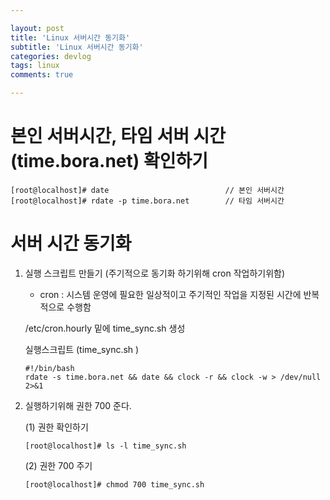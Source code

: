 ```yaml
---

layout: post
title: 'Linux 서버시간 동기화'
subtitle: 'Linux 서버시간 동기화'
categories: devlog
tags: linux
comments: true

---
```



# 본인 서버시간, 타임 서버 시간(time.bora.net) 확인하기

```linux
[root@localhost]# date							// 본인 서버시간
[root@localhost]# rdate -p time.bora.net		// 타임 서버시간
```

# 서버 시간 동기화


1. 실행 스크립트 만들기 (주기적으로 동기화 하기위해 cron 작업하기위함)
	-	cron : 시스템 운영에 필요한 일상적이고 주기적인 작업을 지정된 시간에 반복적으로 수행함

	/etc/cron.hourly 밑에 time_sync.sh 생성

	실행스크립트 (time_sync.sh )
	```
	#!/bin/bash  
	rdate -s time.bora.net && date && clock -r && clock -w > /dev/null 2>&1
	```

2. 실행하기위해 권한 700 준다.  
	
	(1) 권한 확인하기
	```linux
	[root@localhost]# ls -l time_sync.sh
	```
	(2) 권한 700 주기
	```linux
	[root@localhost]# chmod 700 time_sync.sh
	```
